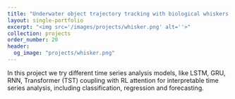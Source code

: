 ```yaml
---
title: "Underwater object trajectory tracking with biological whiskers' matrix"
layout: single-portfolio
excerpt: "<img src='/images/projects/whisker.png' alt=''>"
collection: projects
order_number: 20
header: 
  og_image: "projects/whisker.png"
---
```


In this project we try different time series analysis models, like LSTM, GRU, RNN, Transformer (TST) coupling with RL attention for interpretable time series
analysis, including classification, regression and forecasting.

